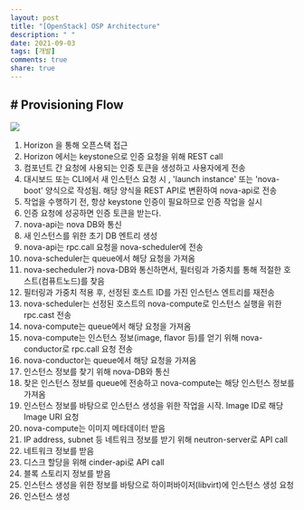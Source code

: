 ```yaml
---
layout: post
title: "[OpenStack] OSP Architecture"
description: " "
date: 2021-09-03
tags: [개발]
comments: true
share: true
---
```


## # Provisioning Flow

![](https://github.com/dh77hd/Note/blob/master/83_OpenStack/image/03_provisioning.PNG?raw=true)

1. Horizon 을 통해 오픈스택 접근
2. Horizon 에서는 keystone으로 인증 요청을 위해 REST call
3. 컴포넌트 간 요청에 사용되는 인증 토큰을 생성하고 사용자에게 전송
4. 대시보드 또는 CLI에서 새 인스턴스 요청 시 , 'launch instance' 또는 'nova-boot' 양식으로 작성됨. 해당 양식을  REST API로 변환하여 nova-api로 전송
5. 작업을 수행하기 전, 항상 keystone 인증이 필요하므로 인증 작업을 실시
6. 인증 요청에 성공하면 인증 토큰을 받는다.
7.  nova-api는 nova DB와 통신
8. 새 인스턴스를 위한 초기 DB 엔트리 생성
9. nova-api는 rpc.call 요청을 nova-scheduler에 전송
10. nova-scheduler는 queue에서 해당 요청을 가져옴
11. nova-secheduler가 nova-DB와 통신하면서, 필터링과 가중치를 통해 적절한 호스트(컴퓨트노드)를 찾음
12. 필터링과 가중치 적용 후, 선정된 호스트 ID를 가진 인스턴스 엔트리를 재전송
13. nova-scheduler는 선정된 호스트의 nova-compute로 인스턴스 실행을 위한 rpc.cast 전송
14. nova-compute는 queue에서 해당 요청을 가져옴
15. nova-compute는 인스턴스 정보(image, flavor 등)를 얻기 위해 nova-conductor로 rpc.call 요청 전송
16. nova-conductor는 queue에서 해당 요청을 가져옴
17. 인스턴스 정보를 찾기 위해 nova-DB와 통신
18. 찾은 인스턴스 정보를  queue에 전송하고 nova-compute는 해당 인스턴스 정보를 가져옴
19. 인스턴스 정보를 바탕으로 인스턴스 생성을 위한 작업을 시작. Image ID로 해당 Image URI 요청
20. nova-compute는 이미지 메타데이터 받음
21. IP address, subnet 등 네트워크 정보를 받기 위해 neutron-server로 API call
22. 네트워크 정보를 받음
23. 디스크 할당을 위해 cinder-api로 API call
24. 블록 스토리지 정보를 받음
25. 인스턴스 생성을 위한 정보를 바탕으로 하이퍼바이저(libvirt)에 인스턴스 생성 요청
26. 인스턴스 생성